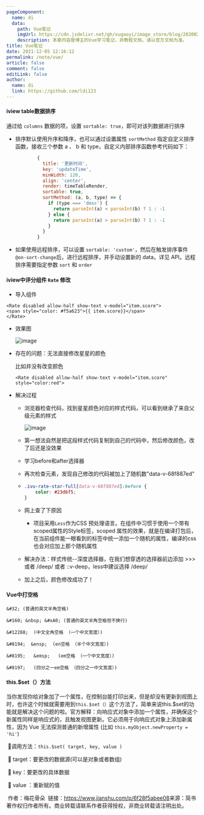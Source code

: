 ```yaml
---
pageComponent:
  name: di
  data:
    path: Vue笔记
    imgUrl: https://cdn.jsdelivr.net/gh/xugaoyi/image_store/blog/20200204143633.png
    description: 本章内容是博主的Vue学习笔记，非教程文档，请以官方文档为准。
title: Vue笔记
date: 2021-12-05 12:16:12
permalink: /note/vue/
article: false
comment: false
editLink: false
author:
  name: di
  link: https://github.com/ldi123
---
```


#### iview table数据排序

通过给 `columns` 数据的项，设置 `sortable: true`，即可对该列数据进行排序

- 排序默认使用升序和降序，也可以通过设置属性 `sortMethod` 指定自定义排序函数，接收三个参数 a 、 b 和 type，自定义内部排序函数参考代码如下：

  ```javascript
          {
            title: '更新时间',
            key: 'updateTime',
            minWidth: 120,
            align: 'center',
            render: timeTableRender,
            sortable: true,
            sortMethod: (a, b, type) => {
              if (type === 'desc') {
                return parseInt(a) < parseInt(b) ? 1 : -1
              } else {
                return parseInt(a) > parseInt(b) ? 1 : -1
              }
            }
          }
  ```

- 如果使用远程排序，可以设置 `sortable: 'custom'`，然后在触发排序事件 `@on-sort-change`后，进行远程排序，并手动设置新的 data，详见 API。远程排序需要指定参数 `sort` 和 `order` 

  

#### iview中评分组件 `Rate` 修改

- 导入组件	

```vue
<Rate disabled allow-half show-text v-model="item.score">
<span style="color: #f5a623">{{ item.score}}</span>
</Rate> 
```

- 效果图

  ![image](https://cdn.jsdelivr.net/gh/Ldi123/my-image@master/博客插图/image.4twr1tkeit40.webp)

- 存在的问题：无法直接修改星星的颜色

  比如并没有改变颜色

  ```vue
  <Rate disabled allow-half show-text v-model="item.score" style="color:red">
  ```

- 解决过程

  - 浏览器检查代码，找到星星颜色对应的样式代码，可以看到继承了来自父级元素的样式

    ![image](https://cdn.jsdelivr.net/gh/Ldi123/my-image@master/博客插图/image.1gjszdkrl6n4.webp)

  - 第一想法自然是把这段样式代码复制到自己的代码中，然后修改颜色，改了后还是没效果

  - 学习before和after选择器

  - 再次检查元素，发现自己修改的代码被加上了随机数"data-v-68f887ed"

  - ```css
    .ivu-rate-star-full[data-v-68f887ed]:before {
        color: #23d6f5;
    }
    ```

  - 网上查了下原因

    - 项目采用`Less`作为CSS 预处理语言。在组件中习惯于使用一个带有scoped属性的Style标签，scoped 属性的效果，就是在编译打包后，在当前组件能一眼看到的标签中统一添加一个随机的属性，编译的css也会对应加上那个随机属性

  - 解决办法：样式传统--深度选择器，在我们想穿透的选择器前边添加 >>> 或者 /deep/ 或者 ::v-deep，less中建议选择 /deep/ 

  - 加上之后，颜色修改成功了！

    

#### Vue中打空格

```
&#32; (普通的英文半角空格)

&#160; &nbsp; &#xA0; (普通的英文半角空格但不换行)

&#12288;  (中文全角空格 （一个中文宽度）)

&#8194;  &ensp;  (en空格 （半个中文宽度）)

&#8195;   &emsp;   (em空格 （一个中文宽度）)

&#8197;   (四分之一em空格 （四分之一中文宽度）)
```

#### this.$set（）方法

​		当你发现你给对象加了一个属性，在控制台能打印出来，但是却没有更新到视图上时，也许这个时候就需要用到`this.$set（）`这个方法了，简单来说this.$set的功能就是解决这个问题的啦。官方解释：向响应式对象中添加一个属性，并确保这个新属性同样是响应式的，且触发视图更新。它必须用于向响应式对象上添加新属性，因为 Vue 无法探测普通的新增属性 (比如 `this.myObject.newProperty = 'hi'`)

​	🌹调用方法：`this.$set( target, key, value )`

​	🌹 target：要更改的数据源(可以是对象或者数组)

​	🌹 key：要更改的具体数据

​	🌹 value ：重新赋的值

​		作者：梅花骨朵
​		链接：https://www.jianshu.com/p/6f28f5abee08
​		来源：简书
​		著作权归作者所有。商业转载请联系作者获得授权，非商业转载请注明出处。

#### 								

